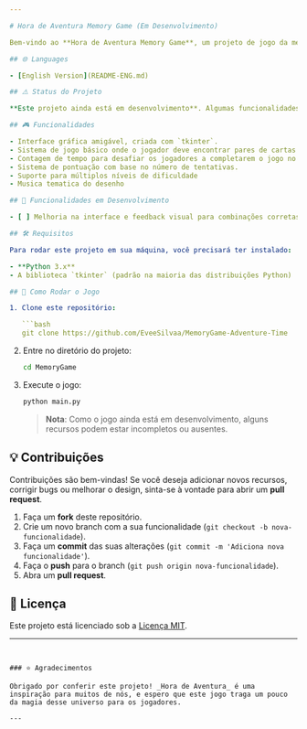 ```yaml
---

# Hora de Aventura Memory Game (Em Desenvolvimento)

Bem-vindo ao **Hora de Aventura Memory Game**, um projeto de jogo da memória inspirado no universo de *Hora de Aventura*. Este jogo está sendo desenvolvido em Python, utilizando a biblioteca `tkinter` para a interface gráfica. O objetivo é criar um jogo divertido, onde os jogadores podem testar suas habilidades de memória, combinando personagens icônicos do desenho animado!

## 🌐 Languages

- [English Version](README-ENG.md)

## ⚠️ Status do Projeto

**Este projeto ainda está em desenvolvimento**. Algumas funcionalidades principais ainda não foram implementadas, e novas features estão sendo adicionadas gradualmente. Fique à vontade para explorar o código e contribuir!

## 🎮 Funcionalidades

- Interface gráfica amigável, criada com `tkinter`.
- Sistema de jogo básico onde o jogador deve encontrar pares de cartas idênticas.
- Contagem de tempo para desafiar os jogadores a completarem o jogo no menor tempo possível.
- Sistema de pontuação com base no número de tentativas.
- Suporte para múltiplos níveis de dificuldade
- Musica tematica do desenho 

## 🚧 Funcionalidades em Desenvolvimento

- [ ] Melhoria na interface e feedback visual para combinações corretas/erradas.

## 🛠️ Requisitos

Para rodar este projeto em sua máquina, você precisará ter instalado:

- **Python 3.x**
- A biblioteca `tkinter` (padrão na maioria das distribuições Python)

## 🚀 Como Rodar o Jogo

1. Clone este repositório:

   ```bash
   git clone https://github.com/EveeSilvaa/MemoryGame-Adventure-Time
   ```

2. Entre no diretório do projeto:

   ```bash
   cd MemoryGame
   ```

3. Execute o jogo:

   ```bash
   python main.py
   ```

   > **Nota**: Como o jogo ainda está em desenvolvimento, alguns recursos podem estar incompletos ou ausentes.


## 💡 Contribuições

Contribuições são bem-vindas! Se você deseja adicionar novos recursos, corrigir bugs ou melhorar o design, sinta-se à vontade para abrir um **pull request**. 

1. Faça um **fork** deste repositório.
2. Crie um novo branch com a sua funcionalidade (`git checkout -b nova-funcionalidade`).
3. Faça um **commit** das suas alterações (`git commit -m 'Adiciona nova funcionalidade'`).
4. Faça o **push** para o branch (`git push origin nova-funcionalidade`).
5. Abra um **pull request**.

## 📝 Licença

Este projeto está licenciado sob a [Licença MIT](LICENSE).

---
```


### ⭐ Agradecimentos

Obrigado por conferir este projeto! _Hora de Aventura_ é uma inspiração para muitos de nós, e espero que este jogo traga um pouco da magia desse universo para os jogadores.

---
